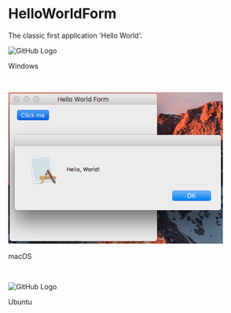 # HelloWorldForm
The classic first application 'Hello World'.
<BR>

![GitHub Logo](../../../Documentations/Images/Examples/Forms/HelloWorldFormW.png)
<p align="left">Windows</p>
<BR>

![GitHub Logo](../../../Documentations/Images/Examples/Forms/HelloWorldFormM.png)
<p align="left">macOS</p>
<BR>

![GitHub Logo](../../../Documentations/Images/Examples/Forms/HelloWorldFormU.png)
<p align="left">Ubuntu</p>
<BR>
